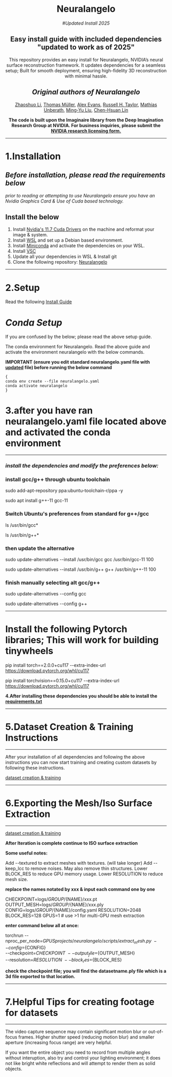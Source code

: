 <div align="center">
  
# **Neuralangelo**

#*Updated Install 2025*
## Easy install guide with included dependencies "updated to work as of 2025"
This repository provides an easy install for Neuralangelo, NVIDIA’s neural surface reconstruction framework. It updates dependencies for a seamless setup; Built for smooth deployment, ensuring high-fidelity 3D reconstruction with minimal hassle.
## *Original authors of Neuralangelo*
[Zhaoshuo Li](https://mli0603.github.io/), [Thomas Müller](https://tom94.net/), [Alex Evans](https://research.nvidia.com/person/alex-evans), [Russell H. Taylor](https://www.cs.jhu.edu/~rht/), [Mathias Unberath](https://mathiasunberath.github.io/), [Ming-Yu Liu](https://mingyuliu.net/), [Chen-Hsuan Lin](https://chenhsuanlin.bitbucket.io/)

**The code is built upon the Imaginaire library from the Deep Imagination Research Group at NVIDIA.
For business inquiries, please submit the [NVIDIA research licensing form.](https://www.nvidia.com/en-us/research/inquiries/)**
</div>

---

# **1.Installation**

## *Before installation, please read the requirements below*

*prior to reading or attempting to use Neuralangelo ensure you have an Nvidia Graphics Card & Use of Cuda based technology.*

## **Install the below** 

1. Install [Nvidia's 11.7 Cuda Drivers](https://developer.nvidia.com/cuda-11-7-0-download-archive) on the machine and reformat your image & system.
2. Install [WSL](https://learn.microsoft.com/en-us/windows/wsl/install) and set up a Debian based environment.
3. Install [Miniconda](https://docs.anaconda.com/miniconda/) and activate the dependencies on your WSL.
4. Install [VSC](https://code.visualstudio.com/download)
5. Update all your dependencies in WSL & Install git
6. Clone the following repository: [Neuralangelo](https://github.com/NVlabs/neuralangelo)

---

# **2.Setup**

Read the following [Install Guide](https://github.com/beasmith152/Easy-Install-Neuralangelo-includes-updated-dependency-list-/blob/main/INSTALLGUIDE.md)

# *Conda Setup* 

If you are confused by the below; please read the above setup guide.

The conda environment for Neuralangelo. Read the above guide and activate the environment neuralangelo with the below commands.

**IMPORTANT (ensure you edit standard neuralangelo.yaml file with [updated](https://github.com/beasmith152/Easy-Install-Neuralangelo-includes-updated-dependency-list-/blob/main/neuralangelo.yaml) file) before running the below command**

```
{
conda env create --file neuralangelo.yaml
conda activate neuralangelo
}
```
# **3.after you have ran neuralangelo.yaml file located above and activated the conda environment**

---

### *install the dependencies and modify the preferences below:*


### **install gcc/g++ through ubuntu toolchain**


sudo add-apt-repository ppa:ubuntu-toolchain-r/ppa -y


sudo apt install g++-11 gcc-11


### **Switch Ubuntu's preferences from standard for g++/gcc**


ls /usr/bin/gcc*


ls /usr/bin/g++*


### **then update the alternative**


sudo update-alternatives --install /usr/bin/gcc gcc /usr/bin/gcc-11 100


sudo update-alternatives --install /usr/bin/g++ g++ /usr/bin/g++-11 100


### **finish manually selecting alt gcc/g++**


sudo update-alternatives --config gcc


sudo update-alternatives --config g++

---

# **Install the following Pytorch libraries; This will work for building tinywheels**


pip install torch==2.0.0+cu117 --extra-index-url https://download.pytorch.org/whl/cu117


pip install torchvision==0.15.0+cu117 --extra-index-url https://download.pytorch.org/whl/cu117



**4.After installing these dependencies you should be able to install the [requirements.txt](https://github.com/beasmith152/Easy-Install-Neuralangelo-includes-updated-dependency-list-/blob/main/requirements.txt)**

---

# **5.Dataset Creation & Training Instructions**

---

After your installation of all dependencies and following the above instructions you can now start training and creating custom datasets by following these instructions.


[dataset creation & training](https://github.com/beasmith152/Easy-Install-Neuralangelo-includes-updated-dependency-list-/blob/main/Dataset%20Creation%20%26%20Training%20Instructions.md)

---

# **6.Exporting the Mesh/Iso Surface Extraction**

---

[dataset creation & training](https://github.com/beasmith152/Easy-Install-Neuralangelo-includes-updated-dependency-list-/blob/main/Dataset%20Creation%20%26%20Training%20Instructions.md)

**After Iteration is complete continue to ISO surface extraction**

   
**Some useful notes:**

Add --textured to extract meshes with textures. (will take longer)
Add --keep_lcc to remove noises. May also remove thin structures.
Lower BLOCK_RES to reduce GPU memory usage.
Lower RESOLUTION to reduce mesh size.

**replace the names notated by xxx & input each command one by one**

CHECKPOINT=logs/${GROUP}/${NAME}/xxx.pt
OUTPUT_MESH=logs/${GROUP}/${NAME}/xxx.ply
CONFIG=logs/${GROUP}/${NAME}/config.yaml
RESOLUTION=2048
BLOCK_RES=128
GPUS=1  # use >1 for multi-GPU mesh extraction


**enter command below all at once:**


torchrun --nproc_per_node=${GPUS} projects/neuralangelo/scripts/extract_mesh.py \
    --config=${CONFIG} \
    --checkpoint=${CHECKPOINT} \
    --output_file=${OUTPUT_MESH} \
    --resolution=${RESOLUTION} \
    --block_res=${BLOCK_RES} 
    

**check the checkpoint file; you will find the datasetname.ply file which is a 3d file exported to that location.**

---

# **7.Helpful Tips for creating footage for datasets**

---

The video capture sequence may contain significant motion blur or out-of-focus frames. Higher shutter speed (reducing motion blur) and smaller aperture (increasing focus range) are very helpful.

If you want the entire object you need to record from multiple angles without interuption, also try and control your lighting environment; it does not like bright white reflections and will attempt to render them as solid objects. 


